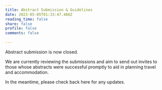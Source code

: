 ```yaml
---
title: Abstract Submission & Guidelines
date: 2023-05-05T01:33:47.466Z
reading_time: false
share: false
profile: false
comments: false
 
---
```

Abstract submission is now closed. 

We are currently reviewing the submissions and aim to send out invites to those whose abstracts were successful promptly to aid in planning travel and accommodation.

In the meantime, please check back here for any updates.

